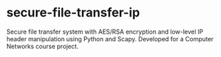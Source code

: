 # secure-file-transfer-ip
Secure file transfer system with AES/RSA encryption and low-level IP header manipulation using Python and Scapy. Developed for a Computer Networks course project.
